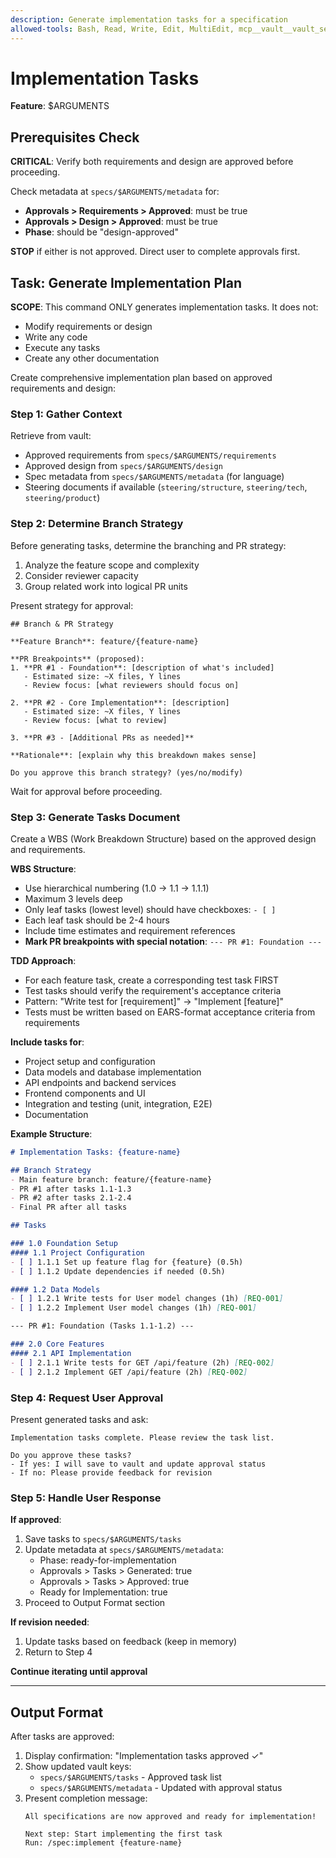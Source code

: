 ```yaml
---
description: Generate implementation tasks for a specification
allowed-tools: Bash, Read, Write, Edit, MultiEdit, mcp__vault__vault_set, mcp__vault__vault_get, mcp__vault__vault_list
---
```


# Implementation Tasks

**Feature**: $ARGUMENTS

## Prerequisites Check

**CRITICAL**: Verify both requirements and design are approved before proceeding.

Check metadata at `specs/$ARGUMENTS/metadata` for:

- **Approvals > Requirements > Approved**: must be true
- **Approvals > Design > Approved**: must be true
- **Phase**: should be "design-approved"

**STOP** if either is not approved. Direct user to complete approvals first.

## Task: Generate Implementation Plan

**SCOPE**: This command ONLY generates implementation tasks. It does not:

- Modify requirements or design
- Write any code
- Execute any tasks
- Create any other documentation

Create comprehensive implementation plan based on approved requirements and design:

### Step 1: Gather Context

Retrieve from vault:

- Approved requirements from `specs/$ARGUMENTS/requirements`
- Approved design from `specs/$ARGUMENTS/design`
- Spec metadata from `specs/$ARGUMENTS/metadata` (for language)
- Steering documents if available (`steering/structure`, `steering/tech`, `steering/product`)

### Step 2: Determine Branch Strategy

Before generating tasks, determine the branching and PR strategy:

1. Analyze the feature scope and complexity
2. Consider reviewer capacity
3. Group related work into logical PR units

Present strategy for approval:
```
## Branch & PR Strategy

**Feature Branch**: feature/{feature-name}

**PR Breakpoints** (proposed):
1. **PR #1 - Foundation**: [description of what's included]
   - Estimated size: ~X files, Y lines
   - Review focus: [what reviewers should focus on]

2. **PR #2 - Core Implementation**: [description]
   - Estimated size: ~X files, Y lines
   - Review focus: [what to review]

3. **PR #3 - [Additional PRs as needed]**

**Rationale**: [explain why this breakdown makes sense]

Do you approve this branch strategy? (yes/no/modify)
```

Wait for approval before proceeding.

### Step 3: Generate Tasks Document

Create a WBS (Work Breakdown Structure) based on the approved design and requirements.

**WBS Structure**:

- Use hierarchical numbering (1.0 → 1.1 → 1.1.1)
- Maximum 3 levels deep
- Only leaf tasks (lowest level) should have checkboxes: `- [ ]`
- Each leaf task should be 2-4 hours
- Include time estimates and requirement references
- **Mark PR breakpoints with special notation**: `--- PR #1: Foundation ---`

**TDD Approach**:

- For each feature task, create a corresponding test task FIRST
- Test tasks should verify the requirement's acceptance criteria
- Pattern: "Write test for [requirement]" → "Implement [feature]"
- Tests must be written based on EARS-format acceptance criteria from requirements

**Include tasks for**:

- Project setup and configuration
- Data models and database implementation
- API endpoints and backend services
- Frontend components and UI
- Integration and testing (unit, integration, E2E)
- Documentation

**Example Structure**:
```markdown
# Implementation Tasks: {feature-name}

## Branch Strategy
- Main feature branch: feature/{feature-name}
- PR #1 after tasks 1.1-1.3
- PR #2 after tasks 2.1-2.4
- Final PR after all tasks

## Tasks

### 1.0 Foundation Setup
#### 1.1 Project Configuration
- [ ] 1.1.1 Set up feature flag for {feature} (0.5h)
- [ ] 1.1.2 Update dependencies if needed (0.5h)

#### 1.2 Data Models
- [ ] 1.2.1 Write tests for User model changes (1h) [REQ-001]
- [ ] 1.2.2 Implement User model changes (1h) [REQ-001]

--- PR #1: Foundation (Tasks 1.1-1.2) ---

### 2.0 Core Features
#### 2.1 API Implementation
- [ ] 2.1.1 Write tests for GET /api/feature (2h) [REQ-002]
- [ ] 2.1.2 Implement GET /api/feature (2h) [REQ-002]
```

### Step 4: Request User Approval

Present generated tasks and ask:

```
Implementation tasks complete. Please review the task list.

Do you approve these tasks?
- If yes: I will save to vault and update approval status
- If no: Please provide feedback for revision
```

### Step 5: Handle User Response

**If approved**:

1. Save tasks to `specs/$ARGUMENTS/tasks`
2. Update metadata at `specs/$ARGUMENTS/metadata`:
   - Phase: ready-for-implementation
   - Approvals > Tasks > Generated: true
   - Approvals > Tasks > Approved: true
   - Ready for Implementation: true
3. Proceed to Output Format section

**If revision needed**:

1. Update tasks based on feedback (keep in memory)
2. Return to Step 4

**Continue iterating until approval**

---

## Output Format

After tasks are approved:

1. Display confirmation: "Implementation tasks approved ✓"
2. Show updated vault keys:
   - `specs/$ARGUMENTS/tasks` - Approved task list
   - `specs/$ARGUMENTS/metadata` - Updated with approval status
3. Present completion message:
   ```
   All specifications are now approved and ready for implementation!
   
   Next step: Start implementing the first task
   Run: /spec:implement {feature-name}
   ```
